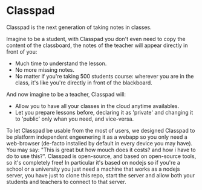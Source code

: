 Classpad
========

Classpad is the next generation of taking notes in classes.

Imagine to be a student, with Classpad you don't even need to copy the content of the classboard, the notes of the teacher will appear directly in front of you: 

- Much time to understand the lesson.
- No more missing notes.
- No matter if you're taking 500 students course: wherever you are in the class, it's like you're directly in front of the blackboard.

And now imagine to be a teacher, Classpad will:

- Allow you to have all your classes in the cloud anytime availables.
- Let you prepare lessons before, declaring it as 'private' and changing it to 'public' only whan you need, and vice-versa.

To let Classpad be usable from the most of users, we designed Classpad to be platform independent engeenering it as a webapp so you only need a web-browser (de-facto installed by default in every device you may have).
You may say: "This is great but how mouch does it costs? and how i have to do to use this?".
Classpad is open-source, and based on open-source tools, so it's completely free! In particular it's based on nodejs so if you're a school or a university you just need a machine that works as a nodejs server, you have just to clone this repo, start the server and allow both your students and teachers to connect to that server.
